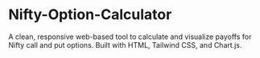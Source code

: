 # Nifty-Option-Calculator
A clean, responsive web-based tool to calculate and visualize payoffs for Nifty call and put options. Built with HTML, Tailwind CSS, and Chart.js.
